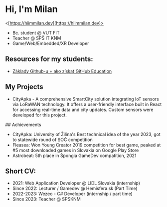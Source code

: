 
# Hi, I'm Milan
<[https://hiimmilan.dev](https://hiimmilan.dev)>
- Bc. student @ VUT FIT
- Teacher @ SPŠ IT KNM
- Game/Web/Embedded/XR Developer


## Resources for my students:
- [Základy Github-u + ako získať GitHub Education](https://github.com/SPSKNM-cvicenia/Github-Introduction)

## My Projects
- CityApka - A comprehensive SmartCity solution integrating IoT sensors via LoRaWAN technology. It offers a user-friendly interface built in React for accessing real-time data and city updates. Custom sensors were developed for this project.

## Achievements
- CityApka: University of Žilina's Best technical idea of the year 2023, got to statewide round of SOČ competition
- Fleasea: Won Young Creator 2019 competition for best game, peaked at #5 most downloaded games in Slovakia on Google Play Store
- Astrobeat: 5th place in Špongia GameDev compatition, 2021

## Short CV:
- 2021: Web Application Developer @ LIDL Slovakia (internship)
- Since 2022: Lecturer / Gamedev @ Hemisfera.sk (Part Time)
- 2022-2023: Wezeo - C# Developer (internship / part time)
- Since 2023: Teacher @ SPSKNM

